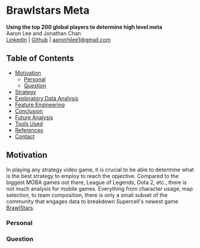 # Brawlstars Meta
**Using the top 200 global players to determine high level meta**
<br>Aaron Lee and Jonathan Chan
<br>
[Linkedin](http://www.linkedin.com/in/aaronhjlee)  |  [Github](https://github.com/aaronhjlee)   |   aaronhjlee1@gmail.com

## Table of Contents

* [Motivation](#motivation)
  * [Personal](#personal)
  * [Question](#question)
* [Strategy](#strategy)
* [Exploratory Data Analysis](#exploratory-data-analysis)
* [Feature Engineering](#feature-engineering)
* [Conclusion](#conclusion)
* [Future Analysis](#future-analysis)
* [Tools Used](#tools-used)
* [References](#references)
* [Contact](#contact-information)

## Motivation

In playing any strategy video game, it is crucial to be able to determine what is the best strategy to employ to reach the opjective. Compared to the biggest MOBA games out there, League of Legends, Dota 2, etc., there is not much analysis for mobile games. Everything from character usage, map selection, to team composition, there is only a small subset of the community that engages data to breakdown Supercell's newest game [BrawlStars](https://supercell.com/en/games/brawlstars/). 

### Personal


### Question